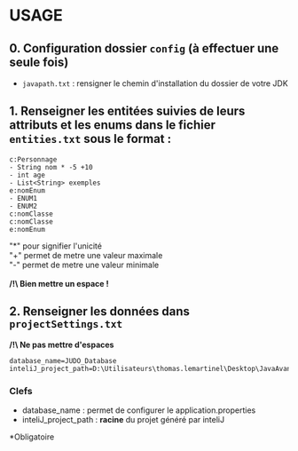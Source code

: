 
# USAGE

## 0. Configuration dossier `config` (à effectuer une seule fois)
- `javapath.txt` : rensigner le chemin d'installation du dossier de votre JDK


## 1. Renseigner les entitées suivies de leurs attributs et les enums dans le fichier `entities.txt` sous le format :

```
c:Personnage
- String nom * -5 +10
- int age
- List<String> exemples 
e:nomEnum
- ENUM1
- ENUM2
c:nomClasse
c:nomClasse
e:nomEnum
```
"*" pour signifier l'unicité <br>
"+<int>" permet de metre une valeur maximale <br>
"-<int>" permet de metre une valeur minimale <br><br>
**/!\ Bien mettre un espace !**

## 2. Renseigner les données dans `projectSettings.txt`
**/!\ Ne pas mettre d'espaces**
```
database_name=JUDO_Database
inteliJ_project_path=D:\Utilisateurs\thomas.lemartinel\Desktop\JavaAvance\toast
```

### Clefs
- database_name : permet de configurer le application.properties
- inteliJ_project_path : **racine** du projet généré par inteliJ

*Obligatoire
